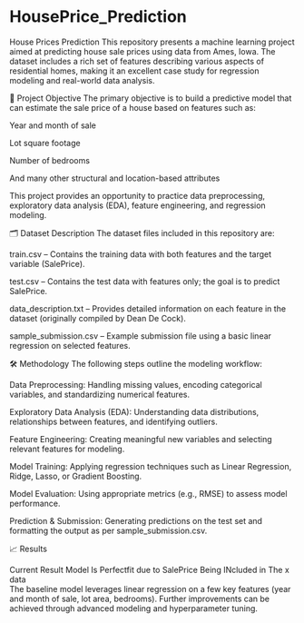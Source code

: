 # HousePrice_Prediction
House Prices Prediction
This repository presents a machine learning project aimed at predicting house sale prices using data from Ames, Iowa. The dataset includes a rich set of features describing various aspects of residential homes, making it an excellent case study for regression modeling and real-world data analysis.
   
📌 Project Objective
The primary objective is to build a predictive model that can estimate the sale price of a house based on features such as:
 
Year and month of sale 
   
Lot square footage   
 
Number of bedrooms
 
And many other structural and location-based attributes

This project provides an opportunity to practice data preprocessing, exploratory data analysis (EDA), feature engineering, and regression modeling.
  
🗂️ Dataset Description
The dataset files included in this repository are:

train.csv – Contains the training data with both features and the target variable (SalePrice).

test.csv – Contains the test data with features only; the goal is to predict SalePrice.

data_description.txt – Provides detailed information on each feature in the dataset (originally compiled by Dean De Cock).

sample_submission.csv – Example submission file using a basic linear regression on selected features.

🛠️ Methodology
The following steps outline the modeling workflow:

Data Preprocessing:
Handling missing values, encoding categorical variables, and standardizing numerical features.

Exploratory Data Analysis (EDA):
Understanding data distributions, relationships between features, and identifying outliers.

Feature Engineering:
Creating meaningful new variables and selecting relevant features for modeling.

Model Training:
Applying regression techniques such as Linear Regression, Ridge, Lasso, or Gradient Boosting.

Model Evaluation:
Using appropriate metrics (e.g., RMSE) to assess model performance.

Prediction & Submission:
Generating predictions on the test set and formatting the output as per sample_submission.csv.

📈 Results

Current Result Model Is Perfectfit due to SalePrice Being INcluded in The x data  
The baseline model leverages linear regression on a few key features (year and month of sale, lot area, bedrooms). Further improvements can be achieved through advanced modeling and hyperparameter tuning.
